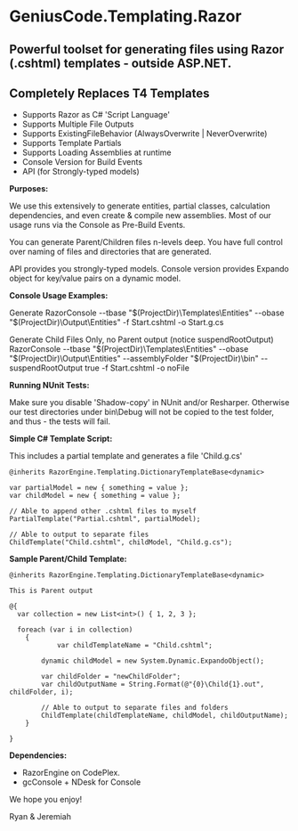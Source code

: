 GeniusCode.Templating.Razor
=============

Powerful toolset for generating files using Razor (.cshtml) templates - outside ASP.NET.
-------------

Completely Replaces T4 Templates
-------------

* Supports Razor as C# 'Script Language'
* Supports Multiple File Outputs
* Supports ExistingFileBehavior (AlwaysOverwrite | NeverOverwrite)
* Supports Template Partials
* Supports Loading Assemblies at runtime
* Console Version for Build Events
* API (for Strongly-typed models)

**Purposes:**

We use this extensively to generate entities, partial classes, calculation dependencies, and even create & compile new assemblies.  Most of our usage runs via the Console as Pre-Build Events.

You can generate Parent/Children files n-levels deep.  You have full control over naming of files and directories that are generated.

API provides you strongly-typed models. Console version provides Expando object for key/value pairs on a dynamic model.

**Console Usage Examples:**

Generate 
    RazorConsole --tbase "$(ProjectDir)\Templates\Entities" --obase "$(ProjectDir)\Output\Entities"
        -f Start.cshtml -o Start.g.cs

Generate Child Files Only, no Parent output (notice suspendRootOutput)
    RazorConsole --tbase "$(ProjectDir)\Templates\Entities" --obase "$(ProjectDir)\Output\Entities"
        --assemblyFolder "$(ProjectDir)\bin" --suspendRootOutput true -f Start.cshtml -o noFile
    
**Running NUnit Tests:**

Make sure you disable 'Shadow-copy' in NUnit and/or Resharper.  Otherwise our test directories under bin\Debug will not be copied to the test folder, and thus - the tests will fail.

**Simple C# Template Script:**

This includes a partial template and generates a file 'Child.g.cs'

    @inherits RazorEngine.Templating.DictionaryTemplateBase<dynamic>

    var partialModel = new { something = value };
    var childModel = new { something = value };

    // Able to append other .cshtml files to myself
    PartialTemplate("Partial.cshtml", partialModel);

    // Able to output to separate files
    ChildTemplate("Child.cshtml", childModel, "Child.g.cs");
  
**Sample Parent/Child Template:**

    @inherits RazorEngine.Templating.DictionaryTemplateBase<dynamic>
                  
    This is Parent output
    
    @{
      var collection = new List<int>() { 1, 2, 3 };
    
      foreach (var i in collection)
    	{
    		    var childTemplateName = "Child.cshtml";
    
            dynamic childModel = new System.Dynamic.ExpandoObject();
    
            var childFolder = "newChildFolder";
            var childOutputName = String.Format(@"{0}\Child{1}.out", childFolder, i);
    
            // Able to output to separate files and folders
            ChildTemplate(childTemplateName, childModel, childOutputName);
    	}
    	
    }

**Dependencies:**

* RazorEngine on CodePlex.
* gcConsole + NDesk for Console

We hope you enjoy!

Ryan & Jeremiah